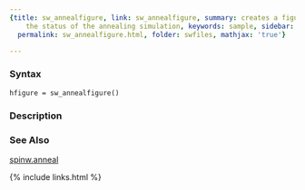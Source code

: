 ```yaml
---
{title: sw_annealfigure, link: sw_annealfigure, summary: creates a figure for displaying
    the status of the annealing simulation, keywords: sample, sidebar: sw_sidebar,
  permalink: sw_annealfigure.html, folder: swfiles, mathjax: 'true'}

---
```


### Syntax

`hfigure = sw_annealfigure()`

### Description



### See Also

[spinw.anneal](spinw_anneal.html)

{% include links.html %}
